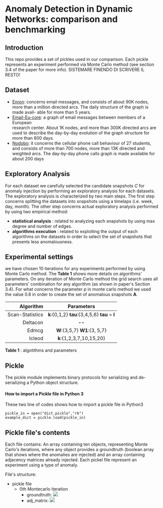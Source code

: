 

# Anomaly Detection in Dynamic Networks: comparison and benchmarking
## Introduction
This repo provides a set of pickles used in our comparison. Each pickle represents an experiment performed via Monte Carlo method (see section 3.4 of the paper for more info). SISTEMARE FINENDO DI SCRIVERE IL RESTO!
## Dataset 
- [Enron](http://www.ahschulz.de/enron-email-data/): concerns email messages, and consists of about 90K nodes, more
  than a million directed arcs. The daily structure of the graph is made avail-
  able for more than 5 years.
- [Email-Eu-core](https://snap.stanford.edu/data/email-Eu-core.html): a graph of email messages between members of a European                 
  research center. About 1K nodes, and more than 300K directed arcs are used to describe the day-by-day evolution of the graph
  structure for more than 800 days.
- [Nodobo](http://nodobo.com/release.html): it concerns the cellular phone call behaviour of 27 students, and
  consists of more than 700 nodes, more than 13K directed and weighted arcs.
  The day-by-day phone calls graph is made available for about 200 days

## Exploratory Analysis
For each dataset we carefully selected the candidate snapshots _C_ for anomaly injection by performing an exploratory analysis for each datasets. The exploratory analysis is characterized by two main steps. The first step concerns splitting the datasets into snapshots using a timelaps (i.e. week, day, month). The other step concerns actual exploratory analysis performed by using two empirical method:
- __statistical analysis__ : related to analyzing each snapshots by using max degree and number of edges.
- __algorithms execution__ : related to exploiting the output of each algorithms on the datasets in order to select the set of snapshots that presents less anomalousness. 

## Experimental settings
we have chosen 10 iterations for any experiments performed by using Monte Carlo method. The __Table 1__ shows more details on algorithms' parameters. On any iteration of Monte Carlo method the grid search uses all parameters' combination for any algorithm (as shown in paper's Section 3.4). For what concerns the parameter _p_ in monte carlo method we used the value 0.8 in order to create the set of anomalous snapshots __A__.  


|       Algorithm         |              Parameters          | 
|-----------------------: | :--------------------------------: | 
| Scan-Statistics         | __k__:{0,1,2} __tau__:{3,4,5,6} __tau__ = __l__ |
| Deltacon                |               __--__             |
| Edmcg                   | __W__:{3,5,7} __W1__:{3, 5,7}    |
| Icleod                  |     __k__:{1,2,3,7,10,15,20}     |

__Table 1__ : algotithms and parameters


## Pickle
The pickle module implements binary protocols for serializing and de-serializing a Python object structure. 

#### How to import a Pickle file in Python 3
These two line of codes shows how to import a pickle file in Python3
```python3
pickle_in = open("dict.pickle","rb")
example_dict = pickle.load(pickle_in)
```
## Pickle file's contents
Each file contains:
An array containing ten objects, representing Monte Carlo's iterations, where any object provides a groundtruth (boolean array that shows where the anomalies are injected) and an array containing adjacency matrices already injected. 
Each pickel file represent an experiment using a type of anomaly.

File's structure:
  - pickle file
    - 0th Montecarlo iteration
      - groundtruth: <img src="http://latex.codecogs.com/svg.latex?\[0,1, 0, \ldots ,0\]" border="0"/>
      - adj_matrix:
          <img src="http://latex.codecogs.com/svg.latex? \[adj_{0},\ldots ,adj_{n}\]" border="0"/>

